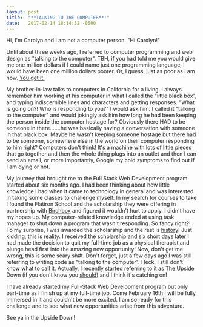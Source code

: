 ```yaml
---
layout: post
title:  "**TALKING TO THE COMPUTER**!"
date:   2017-02-14 18:14:52 -0500
---
```



Hi, I'm Carolyn and I am not a computer person. 
"Hi Carolyn!" 

Until about three weeks ago, I referred to computer programming and web design as "talking to the computer". TBH, if you had told me you would give me one million dollars if I could name just one programming language, I would have been one million dollars poorer. Or, I guess, just as poor as I am now. [You get it.](http://gph.is/281rBnj) 

My brother-in-law talks to computers in California for a living. I always remember him working at his computer in what I called the "little black box", and typing indiscernible lines and characters and getting responses. "What is going on?! Who is responding to you?" I would ask him. I called it "talking to the computer" and would jokingly ask him how long he had been keeping the person inside the computer hostage for? Obviously there HAD to be someone in there.......he was basically having a conversation with someone in that black box. Maybe he wasn't keeping someone hostage but there had to be someone, somewhere else in the world on their computer responding to him right? Computers don't think! It's a machine with lots of little pieces that go together and then the whole thing plugs into an outlet and then I can send an email, or more importantly, Google my cold symptoms to find out if I am dying or not. 

My journey that brought me to the Full Stack Web Development program started about six months ago. I had been thinking about how little knowledge I had when it came to technology in general and was interested in taking some classes to challenge myself. In my search for courses to take I found the Flatiron School and the scholarship they were offering in partnership with [Birchbox](https://www.birchbox.com/) and figured it wouldn't hurt to apply. I didn't have my hopes up. My computer-related knowledge ended at using task manager to shut down a program that wasn't responding. So fancy right?! To my surprise, I was awarded the scholarship and the rest is [history](http://gph.is/2cn5aE9)! Just kidding, this is [reality](http://gph.is/15zi2NB). I received the scholarship and six short days later I had made the decision to quit my full-time job as a physical therapist and plunge head first into the amazing new opportunity! Now, don't get me wrong, this is some scary sh#t. Don't forget, just a few days ago I was still referring to writing code as "talking to the computer". Heck, I still don't know what to call it. Actually, I recently started referring to it as The Upside Down (if you don't know you [should](http://gph.is/2aMvBjY)) and I think it's catching on! 

I have already started my Full-Stack Web Development program but only part-time as I finish up at my full-time job. Come February 16th I will be fully immersed in it and couldn't be more excited. I am so ready for this challenge and to see what new opportunities arise from this adventure. 

See ya in the Upside Down! 




